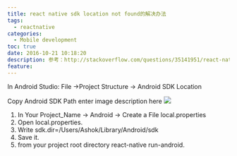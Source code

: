 ```yaml
---
title: react native sdk location not found的解决办法
tags:
  - reactnative
categories:
  - Mobile development
toc: true
date: 2016-10-21 10:18:20
description: 参考：http://stackoverflow.com/questions/35141951/react-native-java-lang-runtimeexception-sdk-location-not-found-define-locati
feature:
---
```


In Android Studio: File ->Project Structure -> Android SDK Location

Copy Android SDK Path enter image description here
![](https://i.stack.imgur.com/MadIg.png)
1. In Your Project_Name -> Android -> Create a File local.properties
2. Open local.properties.
3. Write sdk.dir=/Users/Ashok/Library/Android/sdk
4. Save it.
5. from your project root directory react-native run-android.

